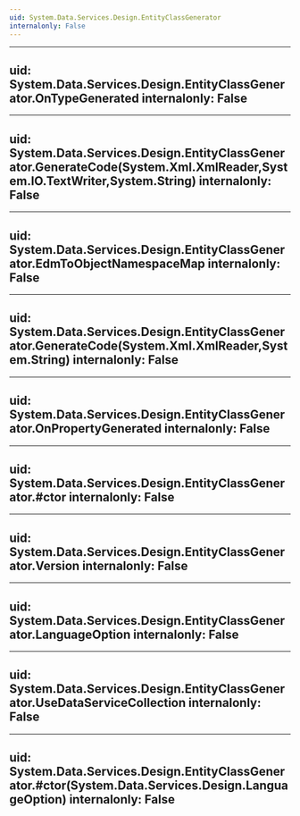 ```yaml
---
uid: System.Data.Services.Design.EntityClassGenerator
internalonly: False
---
```


---
uid: System.Data.Services.Design.EntityClassGenerator.OnTypeGenerated
internalonly: False
---

---
uid: System.Data.Services.Design.EntityClassGenerator.GenerateCode(System.Xml.XmlReader,System.IO.TextWriter,System.String)
internalonly: False
---

---
uid: System.Data.Services.Design.EntityClassGenerator.EdmToObjectNamespaceMap
internalonly: False
---

---
uid: System.Data.Services.Design.EntityClassGenerator.GenerateCode(System.Xml.XmlReader,System.String)
internalonly: False
---

---
uid: System.Data.Services.Design.EntityClassGenerator.OnPropertyGenerated
internalonly: False
---

---
uid: System.Data.Services.Design.EntityClassGenerator.#ctor
internalonly: False
---

---
uid: System.Data.Services.Design.EntityClassGenerator.Version
internalonly: False
---

---
uid: System.Data.Services.Design.EntityClassGenerator.LanguageOption
internalonly: False
---

---
uid: System.Data.Services.Design.EntityClassGenerator.UseDataServiceCollection
internalonly: False
---

---
uid: System.Data.Services.Design.EntityClassGenerator.#ctor(System.Data.Services.Design.LanguageOption)
internalonly: False
---
